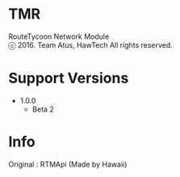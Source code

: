 # TMR
RouteTycoon Network Module<br>ⓒ 2016. Team Atus, HawTech All rights reserved.
# Support Versions
* 1.0.0
   * Beta 2

# Info
Original : RTMApi (Made by Hawaii)
